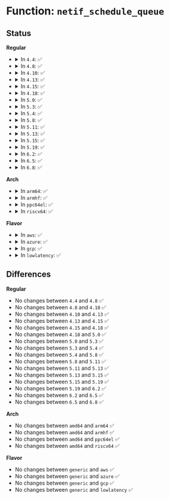 # Function: <code>netif_schedule_queue</code>

## Status
<b>Regular</b>
<ul>
<li>
<details>
<summary>In <code>4.4</code>: ✅</summary>

```c
void netif_schedule_queue(struct netdev_queue *txq);
```

**Collision:** Unique Global

**Inline:** No

**Transformation:** False

**Instances:**

```
In net/core/dev.c (ffffffff81718fe0)
Location: net/core/dev.c:2267
Inline: False
Direct callers:
  - net/sched/sch_generic.c:dev_watchdog
  - net/sched/sch_generic.c:dev_deactivate_many
```
**Symbols:**

```
ffffffff81718fe0-ffffffff81718ffe: netif_schedule_queue (STB_GLOBAL)
```
</details>
</li>
<li>
<details>
<summary>In <code>4.8</code>: ✅</summary>

```c
void netif_schedule_queue(struct netdev_queue *txq);
```

**Collision:** Unique Global

**Inline:** No

**Transformation:** False

**Instances:**

```
In net/core/dev.c (ffffffff81781710)
Location: net/core/dev.c:2289
Inline: False
Direct callers:
  - net/sched/sch_generic.c:dev_deactivate_many
  - net/sched/sch_generic.c:dev_watchdog
```
**Symbols:**

```
ffffffff81781710-ffffffff8178172e: netif_schedule_queue (STB_GLOBAL)
```
</details>
</li>
<li>
<details>
<summary>In <code>4.10</code>: ✅</summary>

```c
void netif_schedule_queue(struct netdev_queue *txq);
```

**Collision:** Unique Global

**Inline:** No

**Transformation:** False

**Instances:**

```
In net/core/dev.c (ffffffff817af020)
Location: net/core/dev.c:2421
Inline: False
Direct callers:
  - net/sched/sch_generic.c:dev_deactivate_many
  - net/sched/sch_generic.c:dev_watchdog
```
**Symbols:**

```
ffffffff817af020-ffffffff817af03e: netif_schedule_queue (STB_GLOBAL)
```
</details>
</li>
<li>
<details>
<summary>In <code>4.13</code>: ✅</summary>

```c
void netif_schedule_queue(struct netdev_queue *txq);
```

**Collision:** Unique Global

**Inline:** No

**Transformation:** False

**Instances:**

```
In net/core/dev.c (ffffffff817cd960)
Location: net/core/dev.c:2455
Inline: False
Direct callers:
  - net/sched/sch_generic.c:dev_deactivate_many
  - net/sched/sch_generic.c:dev_watchdog
```
**Symbols:**

```
ffffffff817cd960-ffffffff817cd97f: netif_schedule_queue (STB_GLOBAL)
```
</details>
</li>
<li>
<details>
<summary>In <code>4.15</code>: ✅</summary>

```c
void netif_schedule_queue(struct netdev_queue *txq);
```

**Collision:** Unique Global

**Inline:** No

**Transformation:** False

**Instances:**

```
In net/core/dev.c (ffffffff81846fe0)
Location: net/core/dev.c:2482
Inline: False
Direct callers:
  - net/sched/sch_generic.c:dev_deactivate_many
  - net/sched/sch_generic.c:dev_watchdog
```
**Symbols:**

```
ffffffff81846fe0-ffffffff81846fff: netif_schedule_queue (STB_GLOBAL)
```
</details>
</li>
<li>
<details>
<summary>In <code>4.18</code>: ✅</summary>

```c
void netif_schedule_queue(struct netdev_queue *txq);
```

**Collision:** Unique Global

**Inline:** No

**Transformation:** False

**Instances:**

```
In net/core/dev.c (ffffffff81890640)
Location: net/core/dev.c:2526
Inline: False
Direct callers:
  - net/sched/sch_generic.c:dev_deactivate_many
  - net/sched/sch_generic.c:dev_watchdog
```
**Symbols:**

```
ffffffff81890640-ffffffff8189065e: netif_schedule_queue (STB_GLOBAL)
```
</details>
</li>
<li>
<details>
<summary>In <code>5.0</code>: ✅</summary>

```c
void netif_schedule_queue(struct netdev_queue *txq);
```

**Collision:** Unique Global

**Inline:** No

**Transformation:** False

**Instances:**

```
In net/core/dev.c (ffffffff818b0f00)
Location: net/core/dev.c:2761
Inline: False
Direct callers:
  - net/sched/sch_generic.c:dev_deactivate_many
  - net/sched/sch_generic.c:dev_watchdog
```
**Symbols:**

```
ffffffff818b0f00-ffffffff818b0f1e: netif_schedule_queue (STB_GLOBAL)
```
</details>
</li>
<li>
<details>
<summary>In <code>5.3</code>: ✅</summary>

```c
void netif_schedule_queue(struct netdev_queue *txq);
```

**Collision:** Unique Global

**Inline:** No

**Transformation:** False

**Instances:**

```
In net/core/dev.c (ffffffff818fdf10)
Location: net/core/dev.c:2771
Inline: False
Direct callers:
  - net/sched/sch_generic.c:dev_deactivate_many
  - net/sched/sch_generic.c:dev_watchdog
```
**Symbols:**

```
ffffffff818fdf10-ffffffff818fdf2e: netif_schedule_queue (STB_GLOBAL)
```
</details>
</li>
<li>
<details>
<summary>In <code>5.4</code>: ✅</summary>

```c
void netif_schedule_queue(struct netdev_queue *txq);
```

**Collision:** Unique Global

**Inline:** No

**Transformation:** False

**Instances:**

```
In net/core/dev.c (ffffffff81930240)
Location: net/core/dev.c:2689
Inline: False
Direct callers:
  - net/sched/sch_generic.c:dev_deactivate_many
  - net/sched/sch_generic.c:dev_watchdog
```
**Symbols:**

```
ffffffff81930240-ffffffff8193025e: netif_schedule_queue (STB_GLOBAL)
```
</details>
</li>
<li>
<details>
<summary>In <code>5.8</code>: ✅</summary>

```c
void netif_schedule_queue(struct netdev_queue *txq);
```

**Collision:** Unique Global

**Inline:** No

**Transformation:** False

**Instances:**

```
In net/core/dev.c (ffffffff81a05210)
Location: net/core/dev.c:3049
Inline: False
Direct callers:
  - net/sched/sch_generic.c:dev_deactivate_many
  - net/sched/sch_generic.c:dev_watchdog
```
**Symbols:**

```
ffffffff81a05210-ffffffff81a0522e: netif_schedule_queue (STB_GLOBAL)
```
</details>
</li>
<li>
<details>
<summary>In <code>5.11</code>: ✅</summary>

```c
void netif_schedule_queue(struct netdev_queue *txq);
```

**Collision:** Unique Global

**Inline:** No

**Transformation:** False

**Instances:**

```
In net/core/dev.c (ffffffff81a06810)
Location: net/core/dev.c:3074
Inline: False
Direct callers:
  - net/sched/sch_generic.c:dev_deactivate_many
  - net/sched/sch_generic.c:dev_watchdog
```
**Symbols:**

```
ffffffff81a06810-ffffffff81a06839: netif_schedule_queue (STB_GLOBAL)
```
</details>
</li>
<li>
<details>
<summary>In <code>5.13</code>: ✅</summary>

```c
void netif_schedule_queue(struct netdev_queue *txq);
```

**Collision:** Unique Global

**Inline:** No

**Transformation:** False

**Instances:**

```
In net/core/dev.c (ffffffff819ee2c0)
Location: net/core/dev.c:3142
Inline: False
Direct callers:
  - net/sched/sch_generic.c:dev_deactivate_many
  - net/sched/sch_generic.c:dev_watchdog
```
**Symbols:**

```
ffffffff819ee2c0-ffffffff819ee2e9: netif_schedule_queue (STB_GLOBAL)
```
</details>
</li>
<li>
<details>
<summary>In <code>5.15</code>: ✅</summary>

```c
void netif_schedule_queue(struct netdev_queue *txq);
```

**Collision:** Unique Global

**Inline:** No

**Transformation:** False

**Instances:**

```
In net/core/dev.c (ffffffff81a9f560)
Location: net/core/dev.c:3063
Inline: False
Direct callers:
  - drivers/net/xen-netfront.c:xennet_connect
  - drivers/net/xen-netfront.c:netfront_resume
  - net/sched/sch_generic.c:dev_deactivate_many
  - net/sched/sch_generic.c:dev_watchdog
```
**Symbols:**

```
ffffffff81a9f560-ffffffff81a9f589: netif_schedule_queue (STB_GLOBAL)
```
</details>
</li>
<li>
<details>
<summary>In <code>5.19</code>: ✅</summary>

```c
void netif_schedule_queue(struct netdev_queue *txq);
```

**Collision:** Unique Global

**Inline:** No

**Transformation:** False

**Instances:**

```
In net/core/dev.c (ffffffff81c14620)
Location: net/core/dev.c:3098
Inline: False
Direct callers:
  - net/sched/sch_generic.c:dev_deactivate_many
  - net/sched/sch_generic.c:dev_watchdog
```
**Symbols:**

```
ffffffff81c14620-ffffffff81c14672: netif_schedule_queue (STB_GLOBAL)
```
</details>
</li>
<li>
<details>
<summary>In <code>6.2</code>: ✅</summary>

```c
void netif_schedule_queue(struct netdev_queue *txq);
```

**Collision:** Unique Global

**Inline:** No

**Transformation:** False

**Instances:**

```
In net/core/dev.c (ffffffff81dc57e0)
Location: net/core/dev.c:3083
Inline: False
Direct callers:
  - net/sched/sch_generic.c:dev_deactivate_many
  - net/sched/sch_generic.c:dev_watchdog
```
**Symbols:**

```
ffffffff81dc57e0-ffffffff81dc5832: netif_schedule_queue (STB_GLOBAL)
```
</details>
</li>
<li>
<details>
<summary>In <code>6.5</code>: ✅</summary>

```c
void netif_schedule_queue(struct netdev_queue *txq);
```

**Collision:** Unique Global

**Inline:** No

**Transformation:** False

**Instances:**

```
In net/core/dev.c (ffffffff81e34a10)
Location: net/core/dev.c:3113
Inline: False
Direct callers:
  - net/sched/sch_generic.c:dev_deactivate_many
  - net/sched/sch_generic.c:dev_watchdog
```
**Symbols:**

```
ffffffff81e34a10-ffffffff81e34a62: netif_schedule_queue (STB_GLOBAL)
```
</details>
</li>
<li>
<details>
<summary>In <code>6.8</code>: ✅</summary>

```c
void netif_schedule_queue(struct netdev_queue *txq);
```

**Collision:** Unique Global

**Inline:** No

**Transformation:** False

**Instances:**

```
In net/core/dev.c (ffffffff81ef20e0)
Location: net/core/dev.c:3116
Inline: False
Direct callers:
  - net/sched/sch_generic.c:dev_deactivate_many
  - net/sched/sch_generic.c:dev_watchdog
```
**Symbols:**

```
ffffffff81ef20e0-ffffffff81ef2132: netif_schedule_queue (STB_GLOBAL)
```
</details>
</li>
</ul>
<b>Arch</b>
<ul>
<li>
<details>
<summary>In <code>arm64</code>: ✅</summary>

```c
void netif_schedule_queue(struct netdev_queue *txq);
```

**Collision:** Unique Global

**Inline:** No

**Transformation:** False

**Instances:**

```
In net/core/dev.c (ffff800010bce2f0)
Location: net/core/dev.c:2689
Inline: False
Direct callers:
  - drivers/net/ethernet/broadcom/bgmac.c:bgmac_enet_suspend
  - drivers/net/ethernet/broadcom/bgmac.c:bgmac_poll
  - drivers/net/ethernet/freescale/fec_main.c:fec_resume
  - drivers/net/ethernet/freescale/fec_main.c:fec_suspend
  - drivers/net/ethernet/freescale/fec_main.c:fec_enet_set_pauseparam
  - drivers/net/ethernet/freescale/fec_main.c:fec_enet_adjust_link
  - drivers/net/ethernet/freescale/fec_main.c:fec_enet_adjust_link
  - drivers/net/ethernet/freescale/fec_main.c:fec_enet_timeout_work
  - net/sched/sch_generic.c:dev_deactivate_many
  - net/sched/sch_generic.c:dev_watchdog
```
**Symbols:**

```
ffff800010bce2f0-ffff800010bce334: netif_schedule_queue (STB_GLOBAL)
```
</details>
</li>
<li>
<details>
<summary>In <code>armhf</code>: ✅</summary>

```c
void netif_schedule_queue(struct netdev_queue *txq);
```

**Collision:** Unique Global

**Inline:** No

**Transformation:** False

**Instances:**

```
In net/core/dev.c (c0ce456c)
Location: net/core/dev.c:2689
Inline: False
Direct callers:
  - drivers/net/ethernet/freescale/fec_main.c:fec_resume
  - drivers/net/ethernet/freescale/fec_main.c:fec_suspend
  - drivers/net/ethernet/freescale/fec_main.c:fec_enet_set_pauseparam
  - drivers/net/ethernet/freescale/fec_main.c:fec_enet_adjust_link
  - drivers/net/ethernet/freescale/fec_main.c:fec_enet_adjust_link
  - drivers/net/ethernet/freescale/fec_main.c:fec_enet_timeout_work
  - net/sched/sch_generic.c:dev_deactivate_many
  - net/sched/sch_generic.c:dev_watchdog
```
**Symbols:**

```
c0ce456c-c0ce459c: netif_schedule_queue (STB_GLOBAL)
```
</details>
</li>
<li>
<details>
<summary>In <code>ppc64el</code>: ✅</summary>

```c
void netif_schedule_queue(struct netdev_queue *txq);
```

**Collision:** Unique Global

**Inline:** No

**Transformation:** False

**Instances:**

```
In net/core/dev.c (c000000000ca4d10)
Location: net/core/dev.c:2689
Inline: False
Direct callers:
  - net/sched/sch_generic.c:dev_deactivate_many
  - net/sched/sch_generic.c:dev_watchdog
```
**Symbols:**

```
c000000000ca4d10-c000000000ca4d54: netif_schedule_queue (STB_GLOBAL)
```
</details>
</li>
<li>
<details>
<summary>In <code>riscv64</code>: ✅</summary>

```c
void netif_schedule_queue(struct netdev_queue *txq);
```

**Collision:** Unique Global

**Inline:** No

**Transformation:** False

**Instances:**

```
In net/core/dev.c (ffffffe000754efe)
Location: net/core/dev.c:2689
Inline: False
Direct callers:
  - net/sched/sch_generic.c:dev_deactivate_many
  - net/sched/sch_generic.c:dev_watchdog
```
**Symbols:**

```
ffffffe000754efe-ffffffe000754f46: netif_schedule_queue (STB_GLOBAL)
```
</details>
</li>
</ul>
<b>Flavor</b>
<ul>
<li>
<details>
<summary>In <code>aws</code>: ✅</summary>

```c
void netif_schedule_queue(struct netdev_queue *txq);
```

**Collision:** Unique Global

**Inline:** No

**Transformation:** False

**Instances:**

```
In net/core/dev.c (ffffffff818d0240)
Location: net/core/dev.c:2689
Inline: False
Direct callers:
  - net/sched/sch_generic.c:dev_deactivate_many
  - net/sched/sch_generic.c:dev_watchdog
```
**Symbols:**

```
ffffffff818d0240-ffffffff818d025e: netif_schedule_queue (STB_GLOBAL)
```
</details>
</li>
<li>
<details>
<summary>In <code>azure</code>: ✅</summary>

```c
void netif_schedule_queue(struct netdev_queue *txq);
```

**Collision:** Unique Global

**Inline:** No

**Transformation:** False

**Instances:**

```
In net/core/dev.c (ffffffff81886200)
Location: net/core/dev.c:2689
Inline: False
Direct callers:
  - net/sched/sch_generic.c:dev_deactivate_many
  - net/sched/sch_generic.c:dev_watchdog
```
**Symbols:**

```
ffffffff81886200-ffffffff8188621e: netif_schedule_queue (STB_GLOBAL)
```
</details>
</li>
<li>
<details>
<summary>In <code>gcp</code>: ✅</summary>

```c
void netif_schedule_queue(struct netdev_queue *txq);
```

**Collision:** Unique Global

**Inline:** No

**Transformation:** False

**Instances:**

```
In net/core/dev.c (ffffffff81921240)
Location: net/core/dev.c:2689
Inline: False
Direct callers:
  - net/sched/sch_generic.c:dev_deactivate_many
  - net/sched/sch_generic.c:dev_watchdog
```
**Symbols:**

```
ffffffff81921240-ffffffff8192125e: netif_schedule_queue (STB_GLOBAL)
```
</details>
</li>
<li>
<details>
<summary>In <code>lowlatency</code>: ✅</summary>

```c
void netif_schedule_queue(struct netdev_queue *txq);
```

**Collision:** Unique Global

**Inline:** No

**Transformation:** False

**Instances:**

```
In net/core/dev.c (ffffffff81943120)
Location: net/core/dev.c:2689
Inline: False
Direct callers:
  - net/sched/sch_generic.c:dev_deactivate_many
  - net/sched/sch_generic.c:dev_watchdog
```
**Symbols:**

```
ffffffff81943120-ffffffff81943154: netif_schedule_queue (STB_GLOBAL)
```
</details>
</li>
</ul>

## Differences
<b>Regular</b>
<ul>
<li>
No changes between <code>4.4</code> and <code>4.8</code> ✅
</li>
<li>
No changes between <code>4.8</code> and <code>4.10</code> ✅
</li>
<li>
No changes between <code>4.10</code> and <code>4.13</code> ✅
</li>
<li>
No changes between <code>4.13</code> and <code>4.15</code> ✅
</li>
<li>
No changes between <code>4.15</code> and <code>4.18</code> ✅
</li>
<li>
No changes between <code>4.18</code> and <code>5.0</code> ✅
</li>
<li>
No changes between <code>5.0</code> and <code>5.3</code> ✅
</li>
<li>
No changes between <code>5.3</code> and <code>5.4</code> ✅
</li>
<li>
No changes between <code>5.4</code> and <code>5.8</code> ✅
</li>
<li>
No changes between <code>5.8</code> and <code>5.11</code> ✅
</li>
<li>
No changes between <code>5.11</code> and <code>5.13</code> ✅
</li>
<li>
No changes between <code>5.13</code> and <code>5.15</code> ✅
</li>
<li>
No changes between <code>5.15</code> and <code>5.19</code> ✅
</li>
<li>
No changes between <code>5.19</code> and <code>6.2</code> ✅
</li>
<li>
No changes between <code>6.2</code> and <code>6.5</code> ✅
</li>
<li>
No changes between <code>6.5</code> and <code>6.8</code> ✅
</li>
</ul>
<b>Arch</b>
<ul>
<li>
No changes between <code>amd64</code> and <code>arm64</code> ✅
</li>
<li>
No changes between <code>amd64</code> and <code>armhf</code> ✅
</li>
<li>
No changes between <code>amd64</code> and <code>ppc64el</code> ✅
</li>
<li>
No changes between <code>amd64</code> and <code>riscv64</code> ✅
</li>
</ul>
<b>Flavor</b>
<ul>
<li>
No changes between <code>generic</code> and <code>aws</code> ✅
</li>
<li>
No changes between <code>generic</code> and <code>azure</code> ✅
</li>
<li>
No changes between <code>generic</code> and <code>gcp</code> ✅
</li>
<li>
No changes between <code>generic</code> and <code>lowlatency</code> ✅
</li>
</ul>
